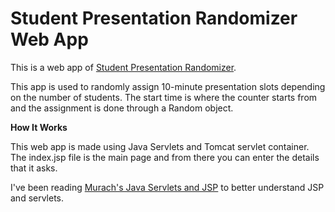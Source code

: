 # Student Presentation Randomizer Web App

This is a web app of [Student Presentation Randomizer](https://github.com/mmvvpp123/student-presentation-randomizer). 

This app is used to randomly assign 10-minute presentation slots depending on the number of students. The start time is where the counter starts from and the assignment is done through a Random object.

**How It Works**

This web app is made using Java Servlets and Tomcat servlet container. The index.jsp file is the main page and from there you can enter the details that it asks.

I've been reading [Murach's Java Servlets and JSP](https://www.amazon.com/Murachs-Java-Servlets-JSP-Murach/dp/1890774782/ref=sr_1_1?keywords=jsp&qid=1561408183&s=gateway&sr=8-1) to better understand JSP and servlets.
